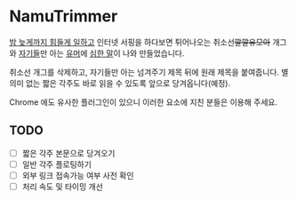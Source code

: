 # NamuTrimmer

[밤 늦게까지 힘들게 일하고](#야근) 인터넷 서핑을 하다보면 튀어나오는 취소선<del>깔깔유모아</del> 개그와 [자기들](#위키니트)만 아는 [유머](#성우%20개그)에 [심한 말](#천하의%20개쌍놈들)이 나와 만들었습니다.

취소선 개그를 삭제하고, 자기들만 아는 넘겨주기 제목 뒤에 원래 제목을 붙여줍니다. 별 의미 없는 짧은 각주도 바로 읽을 수 있도록 앞으로 당겨옵니다(예정).

Chrome 에도 유사한 플러그인이 있으니 이러한 요소에 지친 분들은 이용해 주세요.

## TODO
- [ ] 짧은 각주 본문으로 당겨오기
- [ ] 일반 각주 플로팅하기
- [ ] 외부 링크 접속가능 여부 사전 확인
- [ ] 처리 속도 및 타이밍 개선